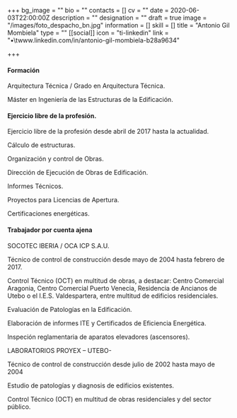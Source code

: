 +++
bg_image = ""
bio = ""
contacts = []
cv = ""
date = 2020-06-03T22:00:00Z
description = ""
designation = ""
draft = true
image = "/images/foto_despacho_bn.jpg"
information = []
skill = []
title = "Antonio Gil Mombiela"
type = ""
[[social]]
icon = "ti-linkedin"
link = "•\twww.linkedin.com/in/antonio-gil-mombiela-b28a9634"

+++
#### Formación

Arquitectura Técnica / Grado en Arquitectura Técnica.

Máster en Ingeniería de las Estructuras de la Edificación.

#### Ejercicio libre de la profesión.

Ejercicio libre de la profesión desde abril de 2017 hasta la actualidad.

Cálculo de estructuras.

Organización y control de Obras.

Dirección de Ejecución de Obras de Edificación.

Informes Técnicos.

Proyectos para Licencias de Apertura.

Certificaciones energéticas.

#### Trabajador por cuenta ajena

SOCOTEC IBERIA / OCA ICP S.A.U.

Técnico de control de construcción desde mayo de 2004 hasta febrero de 2017.

Control Técnico (OCT) en multitud de obras, a destacar: Centro Comercial Aragonia, Centro Comercial Puerto Venecia, Residencia de Ancianos de Utebo o el I.E.S. Valdespartera, entre multitud de edificios residenciales.

Evaluación de Patologías en la Edificación.

Elaboración de informes ITE y Certificados de Eficiencia Energética.

Inspeción reglamentaria de aparatos elevadores (ascensores).

LABORATORIOS PROYEX – UTEBO-

Técnico de control de construcción desde julio de 2002 hasta mayo de 2004

Estudio de patologías y diagnosis de edificios existentes.

Control Técnico (OCT) en multitud de obras residenciales y del sector público.